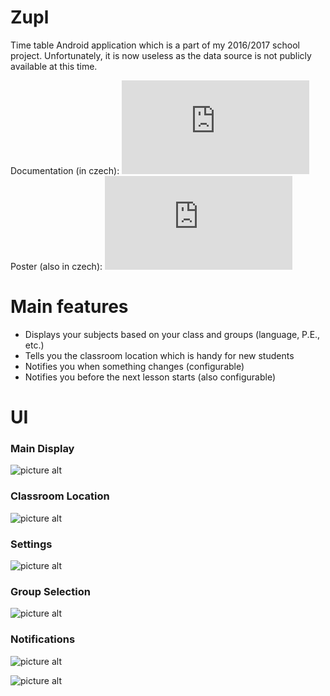 # Zupl
Time table Android application which is a part of my 2016/2017 school project. Unfortunately, it is now useless as the data source is not publicly available at this time.

Documentation (in czech): ![Documentation (in czech)](https://raw.githubusercontent.com/SheepooX/Zupl/master/1e_CERNY_ZUPL_DOKUMENTACE.pdf)
<br>Poster (also in czech): ![Poster (in czech)](https://raw.githubusercontent.com/SheepooX/Zupl/master/1e_CERNY_ZUPL_POSTER.pdf)

# Main features

* Displays your subjects based on your class and groups (language, P.E., etc.)
* Tells you the classroom location which is handy for new students
* Notifies you when something changes (configurable)
* Notifies you before the next lesson starts (also configurable)

# UI


### Main Display

![picture alt](https://raw.githubusercontent.com/SheepooX/Zupl/master/screenshots/changes_in_timetable.png)

### Classroom Location

![picture alt](https://raw.githubusercontent.com/SheepooX/Zupl/master/screenshots/classroom_location.png)

### Settings

![picture alt](https://raw.githubusercontent.com/SheepooX/Zupl/master/screenshots/settings.png)

### Group Selection

![picture alt](https://raw.githubusercontent.com/SheepooX/Zupl/master/screenshots/group_selection.png)

### Notifications

![picture alt](https://raw.githubusercontent.com/SheepooX/Zupl/master/screenshots/next_lesson_notification.png)

![picture alt](https://raw.githubusercontent.com/SheepooX/Zupl/master/screenshots/timetable_update.png)
